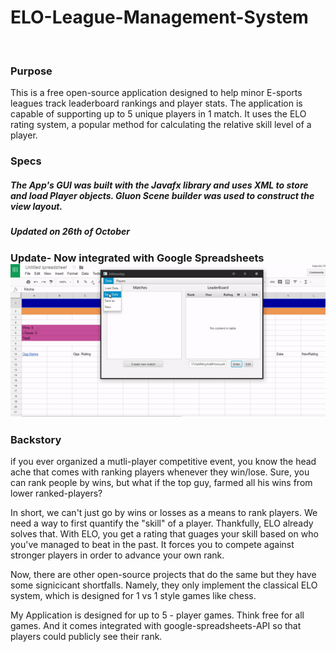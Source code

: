 # ELO-League-Management-System
<br/>
<h3>Purpose</h3>
This is a free open-source application designed to help minor E-sports leagues track leaderboard rankings and player stats. The application is capable of supporting up to 5 unique players in 1 match. It uses the ELO rating system, a popular method for calculating the relative skill level of a player.  

<h3>Specs</h3>
<h5>The App's GUI was built with the Javafx library and uses XML to store and load Player objects. Gluon Scene builder was used to construct the view layout.</h5>
<h5> Updated on 26th of October </h5>
<h3>Update- Now integrated with Google Spreadsheets
<img src='output.gif'/>
  
  
  ### Backstory
  
   if you ever organized a mutli-player competitive event, you know the head ache that comes with ranking players whenever they win/lose.  Sure, you can rank people by wins, but what if the top guy, farmed all his wins from lower ranked-players?
 
 In short, we can't just go by wins or losses as a means to rank players. We need a way to first quantify the "skill" of a player. Thankfully, ELO already solves that. With ELO, you get a rating that guages your skill based on who you've managed to beat in the past. It forces you to compete against stronger players in order to advance your own rank. 
 
 Now, there are other open-source projects that do the same but they have some signicicant shortfalls. Namely, they only implement the classical ELO system, which is designed for 1 vs 1 style games like chess.
  
  My Application is designed for up to 5 - player games. Think free for all games. And it comes integrated with google-spreadsheets-API so that players could publicly see their rank. 


